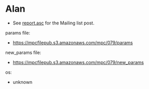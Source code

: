 # Alan
* See [report.asc](./report.asc) for the Mailing list post.

params file:
* https://mpcfilepub.s3.amazonaws.com/mpc/079/params

new_params file:
* https://mpcfilepub.s3.amazonaws.com/mpc/079/new_params

os: 
* unknown
